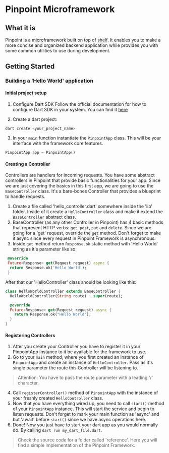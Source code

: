# Pinpoint Microframework

## What it is
Pinpoint is a microframework built on top of [shelf](https://pub.dev/packages/shelf). It enables you to make a more concise and organized backend application while provides you with some common utilities to use during development.

## Getting Started

### Building a 'Hello World' application

#### Initial project setup

1. Configure Dart SDK
Follow the official documentation for how to configure Dart SDK in your system. You can find it [here](https://dart.dev/get-dart)

2. Create a dart project:
```bash
dart create <your_project_name>
```
3. In your `main` function instantiate the `PinpointApp` class. This will be your interface with the framework core features.
```dart
PinpointApp app = PinpointApp()
```

#### Creating a Controller
Controllers are handlers for incoming requests. You have some abstract controllers in Pinpoint that provide basic functionalities for your app. Since we are just covering the basics in this first app, we are going to use the `BaseController` class. It's a bare-bones Controller that provides a blueprint to handle requests.
1. Create a file called 'hello_controller.dart' somewhere inside the 'lib' folder. Inside of it create a `HelloController` class and make it extend the `BaseController` abstract class.
2. BaseController (as any other Controller in Pinpoint) has 4 basic methods that represent HTTP verbs: `get`, `post`, `put` and `delete`. Since we are going for a 'get' request, override the `get` method. Don't forget to make it async since every request in Pinpoint Framework is asynchronous.
3. Inside `get` method return `Response.ok` static method with 'Hello World' string as it's parameter like so:
```dart
 @override
 Future<Response> get(Request request) async {
  return Response.ok('Hello World');
 }
```
After that our 'HelloController' class should be looking like this:
```dart
class HelloWorldController extends BaseController {
  HelloWorldController(String route) : super(route);

  @override
  Future<Response> get(Request request) async {
    return Response.ok("Hello World");
  }
}
```
#### Registering Controllers
1. After you create your Controller you have to register it in your PinpointApp instance to it be available for the framework to use. 
2. Go to your `main` method, where you first created an instance of `PinpointApp` and create an instance of `HelloController`. Pass as it's single parameter the route this Controller will be listening to. 
> Attention: You have to pass the route parameter with a leading '/' character.
4. Call `registerController()` method of `PinpointApp` with the instance of your freshly created `HelloController` class.
5. Now that you have everything wired up, you need to call `start()` method of your `PinpointApp` instance. This will start the service and begin to listen requests. Don't forget to mark your main function as 'async' and but 'await' before `start()` since we have async operations here.
6. Done! Now you just have to start your dart app as you would normally do. By calling `dart run my_dart_file.dart`.

> Check the source code for a folder called 'reference'. Here you will find a simple implementation of the Pinpoint Framework.
